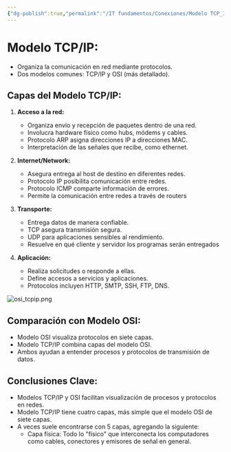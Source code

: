 ```yaml
---
{"dg-publish":true,"permalink":"/IT fundamentos/Conexiones/Modelo TCP_IP/"}
---
```


# Modelo TCP/IP:

- Organiza la comunicación en red mediante protocolos.
- Dos modelos comunes: TCP/IP y OSI (más detallado).

## Capas del Modelo TCP/IP:

1. **Acceso a la red:**
   - Organiza envío y recepción de paquetes dentro de una red.
   - Involucra hardware físico como hubs, módems y cables.
   - Protocolo ARP asigna direcciones IP a direcciones MAC.
   - Interpretación de las señales que recibe, como ethernet.

2. **Internet/Network:**
   - Asegura entrega al host de destino en diferentes redes.
   - Protocolo IP posibilita comunicación entre redes.
   - Protocolo ICMP comparte información de errores.
   - Permite la comunicación entre redes a través de routers

3. **Transporte:**
   - Entrega datos de manera confiable.
   - TCP asegura transmisión segura.
   - UDP para aplicaciones sensibles al rendimiento.
   - Resuelve en qué cliente y servidor los programas serán entregados

4. **Aplicación:**
   - Realiza solicitudes o responde a ellas.
   - Define accesos a servicios y aplicaciones.
   - Protocolos incluyen HTTP, SMTP, SSH, FTP, DNS.

![osi_tcpip.png](/img/user/Assets/osi_tcpip.png)
## Comparación con Modelo OSI:

- Modelo OSI visualiza protocolos en siete capas.
- Modelo TCP/IP combina capas del modelo OSI.
- Ambos ayudan a entender procesos y protocolos de transmisión de datos.

## Conclusiones Clave:

- Modelos TCP/IP y OSI facilitan visualización de procesos y protocolos en redes.
- Modelo TCP/IP tiene cuatro capas, más simple que el modelo OSI de siete capas.
- A veces suele encontrarse con 5 capas, agregando la siguiente:
	- Capa física: Todo lo "físico" que interconecta los computadores como cables, conectores y emisores de señal en general.